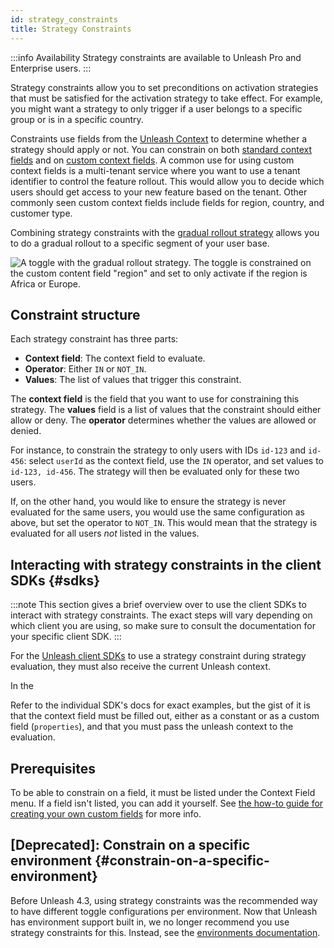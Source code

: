 ```yaml
---
id: strategy_constraints
title: Strategy Constraints
---
```


:::info Availability
Strategy constraints are available to Unleash Pro and Enterprise users.
:::

Strategy constraints allow you to set preconditions on activation strategies that must be satisfied for the activation strategy to take effect. For example, you might want a strategy to only trigger if a user belongs to a specific group or is in a specific country.

Constraints use fields from the [Unleash Context](../user_guide/unleash_context) to determine whether a strategy should apply or not. You can constrain on both [standard context fields](../user_guide/unleash_context#structure) and on [custom context fields](../user_guide/unleash_context#custom-context-fields). A common use for using custom context fields is a multi-tenant service where you want to use a tenant identifier to control the feature rollout. This would allow you to decide which users should get access to your new feature based on the tenant. Other commonly seen custom context fields include fields for region, country, and customer type.


Combining strategy constraints with the [gradual rollout strategy](../user_guide/activation_strategy#gradual-rollout) allows you to do a gradual rollout to a specific segment of your user base.

![A toggle with the gradual rollout strategy. The toggle is constrained on the custom content field "region" and set to only activate if the region is Africa or Europe.](/img/custom-constraints.png)

## Constraint structure

Each strategy constraint has three parts:

- **Context field**: The context field to evaluate.
- **Operator**: Either `IN` or `NOT_IN`.
- **Values**: The list of values that trigger this constraint.

The **context field** is the field that you want to use for constraining this strategy. The **values** field is a list of values that the constraint should either allow or deny. The **operator** determines whether the values are allowed or denied.

For instance, to constrain the strategy to only users with IDs `id-123` and `id-456`: select `userId` as the context field, use the `IN` operator, and set values to `id-123, id-456`. The strategy will then be evaluated only for these two users.

If, on the other hand, you would like to ensure the strategy is never evaluated for the same users, you would use the same configuration as above, but set the operator to `NOT_IN`. This would mean that the strategy is evaluated for all users _not_ listed in the values.

## Interacting with strategy constraints in the client SDKs {#sdks}

:::note
This section gives a brief overview over to use the client SDKs to interact with strategy constraints. The exact steps will vary depending on which client you are using, so make sure to consult the documentation for your specific client SDK.
:::

For the [Unleash client SDKs](../sdks/index.md) to use a strategy constraint during strategy evaluation, they must also receive the current Unleash context.


In the

Refer to the individual SDK's docs for exact examples, but the gist of it is that the context field must be filled out, either as a constant or as a custom field (`properties`), and that you must pass the unleash context to the evaluation.

## Prerequisites

To be able to constrain on a field, it must be listed under the Context Field menu. If a field isn't listed, you can add it yourself. See [the how-to guide for creating your own custom fields](../how-to/how-to-define-custom-context-fields.md) for more info.


## [Deprecated]: Constrain on a specific environment {#constrain-on-a-specific-environment}

Before Unleash 4.3, using strategy constraints was the recommended way to have different toggle configurations per environment. Now that Unleash has environment support built in, we no longer recommend you use strategy constraints for this. Instead, see the [environments documentation](../user_guide/environments).
